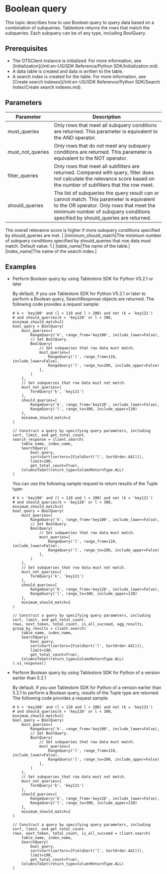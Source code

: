 # Boolean query

This topic describes how to use Boolean query to query data based on a combination of subqueries. Tablestore returns the rows that match the subqueries. Each subquery can be of any type, including BoolQuery.

## Prerequisites

-   The OTSClient instance is initialized. For more information, see [Initialization](/intl.en-US/SDK Reference/Python SDK/Initialization.md).
-   A data table is created and data is written to the table.
-   A search index is created for the table. For more information, see [Create search indexes](/intl.en-US/SDK Reference/Python SDK/Search Index/Create search indexes.md).

## Parameters

|Parameter|Description|
|---------|-----------|
|must\_queries|Only rows that meet all subquery conditions are returned. This parameter is equivalent to the AND operator.|
|must\_not\_queries|Only rows that do not meet any subquery conditions are returned. This parameter is equivalent to the NOT operator.|
|filter\_queries|Only rows that meet all subfilters are returned. Compared with query, filter does not calculate the relevance score based on the number of subfilters that the row meet.|
|should\_queries|The list of subqueries the query result can or cannot match. This parameter is equivalent to the OR operator. Only rows that meet the minimum number of subquery conditions specified by should\_queries are returned.

The overall relevance score is higher if more subquery conditions specified by should\_queries are met. |
|minimum\_should\_match|The minimum number of subquery conditions specified by should\_queries that row data must match. Default value: 1.|
|table\_name|The name of the table.|
|index\_name|The name of the search index.|

## Examples

-   Perform Boolean query by using Tablestore SDK for Python V5.2.1 or later

    By default, if you use Tablestore SDK for Python V5.2.1 or later to perform a Boolean query, SearchResponse objects are returned. The following code provides a request sample:

    ```
    # k > 'key100' and (l > 110 and l < 200) and not (k = 'key121')
    # and should_queries(k > 'key120' or l < 300, minimum_should_match=2)
    bool_query = BoolQuery(
        must_queries=[
            RangeQuery('k', range_from='key100', include_lower=False),
            // Set BoolQuery.
            BoolQuery(
                // Set subqueries that row data must match.
                must_queries=[
                    RangeQuery('l', range_from=110, include_lower=False),
                    RangeQuery('l', range_to=200, include_upper=False)
                ],
            )
        ],
        // Set subqueries that row data must not match.
        must_not_queries=[
            TermQuery('k', 'key121')
        ],
        should_queries=[
            RangeQuery('k', range_from='key120', include_lower=False),
            RangeQuery('l', range_to=300, include_upper=130)
        ],
        minimum_should_match=2
    )
    
    // Construct a query by specifying query parameters, including sort, limit, and get_total_count.
    search_response = client.search(
        table_name, index_name, 
        SearchQuery(
            bool_query, 
            sort=Sort(sorters=[FieldSort('l', SortOrder.ASC)]), 
            limit=100, 
            get_total_count=True), 
        ColumnsToGet(return_type=ColumnReturnType.ALL)
    )
    ```

    You can use the following sample request to return results of the Tuple type:

    ```
    # k > 'key100' and (l > 110 and l < 200) and not (k = 'key121')
    # and should_queries(k > 'key120' or l < 300, minimum_should_match=2)
    bool_query = BoolQuery(
        must_queries=[
            RangeQuery('k', range_from='key100', include_lower=False),
            // Set BoolQuery.
            BoolQuery(
                // Set subqueries that row data must match.
                must_queries=[
                    RangeQuery('l', range_from=110, include_lower=False),
                    RangeQuery('l', range_to=200, include_upper=False)
                ],
            )
        ],
        // Set subqueries that row data must not match.
        must_not_queries=[
            TermQuery('k', 'key121')
        ],
        should_queries=[
            RangeQuery('k', range_from='key120', include_lower=False),
            RangeQuery('l', range_to=300, include_upper=130)
        ],
        minimum_should_match=2
    )
    
    // Construct a query by specifying query parameters, including sort, limit, and get_total_count.
    rows, next_token, total_count, is_all_succeed, agg_results, group_by_results = client.search(
        table_name, index_name, 
        SearchQuery(
            bool_query, 
            sort=Sort(sorters=[FieldSort('l', SortOrder.ASC)]), 
            limit=100, 
            get_total_count=True), 
        ColumnsToGet(return_type=ColumnReturnType.ALL)
    ).v1_response()
    ```

-   Perform Boolean query by using Tablestore SDK for Python of a version earlier than 5.2.1

    By default, if you use Tablestore SDK for Python of a version earlier than 5.2.1 to perform a Boolean query, results of the Tuple type are returned. The following code provides a request sample:

    ```
    # k > 'key100' and (l > 110 and l < 200) and not (k = 'key121')
    # and should_queries(k > 'key120' or l < 300, minimum_should_match=2)
    bool_query = BoolQuery(
        must_queries=[
            RangeQuery('k', range_from='key100', include_lower=False),
            // Set BoolQuery.
            BoolQuery(
                // Set subqueries that row data must match.
                must_queries=[
                    RangeQuery('l', range_from=110, include_lower=False),
                    RangeQuery('l', range_to=200, include_upper=False)
                ],
            )
        ],
        // Set subqueries that row data must not match.
        must_not_queries=[
            TermQuery('k', 'key121')
        ],
        should_queries=[
            RangeQuery('k', range_from='key120', include_lower=False),
            RangeQuery('l', range_to=300, include_upper=130)
        ],
        minimum_should_match=2
    )
    
    // Construct a query by specifying query parameters, including sort, limit, and get_total_count.
    rows, next_token, total_count, is_all_succeed = client.search(
        table_name, index_name, 
        SearchQuery(
            bool_query, 
            sort=Sort(sorters=[FieldSort('l', SortOrder.ASC)]), 
            limit=100, 
            get_total_count=True), 
        ColumnsToGet(return_type=ColumnReturnType.ALL)
    )
    ```


